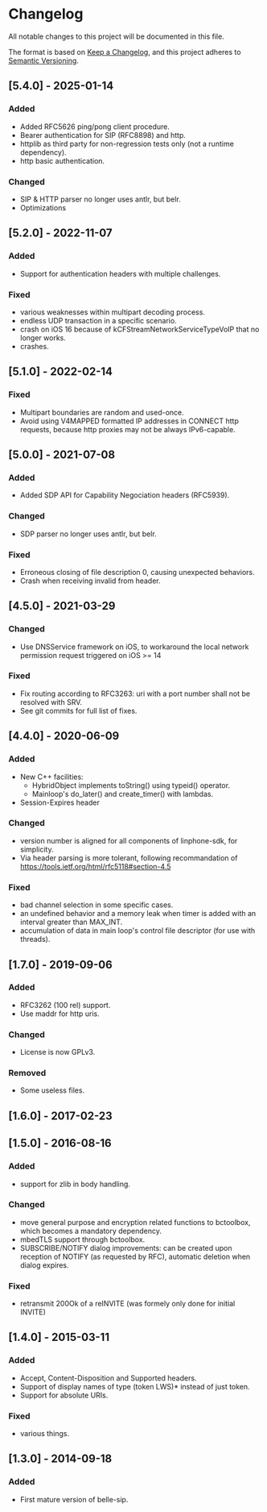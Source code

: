 # Changelog
All notable changes to this project will be documented in this file.

The format is based on [Keep a Changelog](https://keepachangelog.com/en/1.0.0/),
and this project adheres to [Semantic Versioning](https://semver.org/spec/v2.0.0.html).




## [5.4.0] - 2025-01-14

### Added
- Added RFC5626 ping/pong client procedure.
- Bearer authentication for SIP (RFC8898) and http.
- httplib as third party for non-regression tests only (not a runtime dependency).
- http basic authentication.

### Changed
- SIP & HTTP parser no longer uses antlr, but belr.
- Optimizations


## [5.2.0] - 2022-11-07

### Added
- Support for authentication headers with multiple challenges.

### Fixed
- various weaknesses within multipart decoding process.
- endless UDP transaction in a specific scenario.
- crash on iOS 16 because of kCFStreamNetworkServiceTypeVoIP that no longer works.
- crashes.


## [5.1.0] - 2022-02-14

### Fixed
- Multipart boundaries are random and used-once.
- Avoid using V4MAPPED formatted IP addresses in CONNECT http requests, because
  http proxies may not be always IPv6-capable.

## [5.0.0] - 2021-07-08

### Added
- Added SDP API for Capability Negociation headers (RFC5939).

### Changed
- SDP parser no longer uses antlr, but belr.

### Fixed
- Erroneous closing of file description 0, causing unexpected behaviors.
- Crash when receiving invalid from header.


## [4.5.0] - 2021-03-29

### Changed
- Use DNSService framework on iOS, to workaround the local network permission request triggered on iOS >= 14

### Fixed
- Fix routing according to RFC3263: uri with a port number shall not be resolved with SRV.
- See git commits for full list of fixes.


## [4.4.0] - 2020-06-09

### Added
- New C++ facilities:
  * HybridObject implements toString() using typeid() operator.
  * Mainloop's do_later() and create_timer() with lambdas.
- Session-Expires header

### Changed
- version number is aligned for all components of linphone-sdk, for simplicity.
- Via header parsing is more tolerant, following recommandation of https://tools.ietf.org/html/rfc5118#section-4.5

### Fixed
- bad channel selection in some specific cases.
- an undefined behavior and a memory leak when timer is added with an interval greater than MAX_INT.
- accumulation of data in main loop's control file descriptor (for use with threads).

## [1.7.0] - 2019-09-06

### Added
- RFC3262 (100 rel) support.
- Use maddr for http uris.

### Changed
- License is now GPLv3.

### Removed
- Some useless files.

## [1.6.0] - 2017-02-23


## [1.5.0] - 2016-08-16

### Added
- support for zlib in body handling.

### Changed
- move general purpose and encryption related functions to bctoolbox, which becomes a mandatory dependency.
- mbedTLS support through bctoolbox.
- SUBSCRIBE/NOTIFY dialog improvements: can be created upon reception of NOTIFY (as requested by RFC),
  automatic deletion when dialog expires.

### Fixed
- retransmit 200Ok of a reINVITE (was formely only done for initial INVITE)



## [1.4.0] - 2015-03-11

### Added
- Accept, Content-Disposition and Supported headers.
- Support of display names of type (token LWS)* instead of just token.
- Support for absolute URIs.

### Fixed
- various things.

## [1.3.0] - 2014-09-18

### Added
- First mature version of belle-sip.


